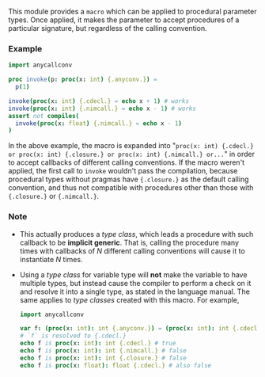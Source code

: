 This module provides a `macro` which can be applied to procedural parameter types. Once applied, it makes the parameter to accept procedures of a particular signature, but regardless of the calling convention.

### Example
```nim
import anycallconv

proc invoke(p: proc(x: int) {.anyconv.}) =
  p(1)

invoke(proc(x: int) {.cdecl.} = echo x + 1) # works
invoke(proc(x: int) {.nimcall.} = echo x - 1) # works
assert not compiles(
  invoke(proc(x: float) {.nimcall.} = echo x - 1)
)
```
In the above example, the macro is expanded into "`proc(x: int) {.cdecl.} or proc(x: int) {.closure.} or proc(x: int) {.nimcall.} or...`" in order to accept callbacks of different calling conventions. If the macro weren't applied, the first call to `invoke` wouldn't pass the compilation, because procedural types without pragmas have `{.closure.}` as the default calling convention, and thus not compatible with procedures other than those with `{.closure.}` or `{.nimcall.}`.

### Note
* This actually produces a *type class*, which leads a procedure with such callback to be  **implicit generic**. That is, calling the procedure many times with callbacks of  *N* different calling conventions will cause it to instantiate *N* times.

* Using a *type class* for variable type will **not** make the variable to have multiple types, but instead cause the compiler to perform a check on it and resolve it into a single type, as stated in the language manual. The same applies to *type classes* created with this macro. For example,
    ```nim
    import anycallconv
    
    var f: (proc(x: int): int {.anyconv.}) = (proc(x: int): int {.cdecl.} = x + 1)
    # `f` is resolved to {.cdecl.}
    echo f is proc(x: int): int {.cdecl.} # true
    echo f is proc(x: int): int {.nimcall.} # false
    echo f is proc(x: int): int {.closure.} # false
    echo f is proc(x: float): float {.cdecl.} # also false
```


